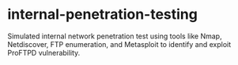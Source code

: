 # internal-penetration-testing
Simulated internal network penetration test using tools like Nmap, Netdiscover, FTP enumeration, and Metasploit to identify and exploit ProFTPD vulnerability.

